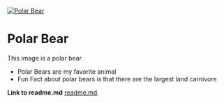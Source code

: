[![Polar Bear](https://pixabay.com/photos/polar-bear-head-snow-lying-animal-2112248/)](https://pixabay.com/)

# Polar Bear 
This image is a polar bear 

- Polar Bears are my favorite animal 
- Fun Fact about polar bears is that there are the largest land carnivore 

**Link to readme.md**
[readme.md](https://github.com/shelbo726/Final-Project/blob/main/README.md).
